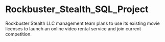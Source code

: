 # Rockbuster_Stealth_SQL_Project
Rockbuster Stealth LLC management team plans to use its existing movie licenses to launch an online video rental service and join current competition.
